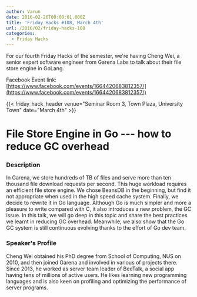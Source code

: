 ```yaml
---
author: Varun
date: 2016-02-26T00:00:01.000Z
title: 'Friday Hacks #108, March 4th'
url: /2016/02/friday-hacks-108
categories:
  - Friday Hacks
---
```


For our fourth Friday Hacks of the semester, we're having Cheng Wei, a senior
expert software engineer from Garena Labs to talk about their file store
engine in GoLang.

Facebook Event link:
[https://www.facebook.com/events/1664420683812357/](https://www.facebook.com/events/1664420683812357/)

{{< friday_hack_header venue="Seminar Room 3, Town Plaza, University Town" date="March 4th" >}}

# File Store Engine in Go --- how to reduce GC overhead

### Description
In Garena, we store hundreds of TB of files and serve more than ten thousand file download requests per second. This huge workload requires an efficient file store engine. We chose BeansDB in the beginning, but find it not appropriate when used in the high speed cache system. Finally, we decide to rewrite it in Go language. Although Go is much simpler and more a pleasure to write compared with C, it also introduces a new problem, the GC issue. In this talk, we will go deep in this topic and share the best practices we learnt in reducing GC overhead. Meanwhile, we also show that the Go GC system is still continuous evolving thanks to the effort of Go dev team.

### Speaker's Profile

Cheng Wei obtained his PhD degree from School of Computing, NUS on 2010, and then joined Garena and involved in various of projects there. Since 2013, he worked as server team leader of BeeTalk, a social app having tens of millions of active users. He likes learning new programming languages and is also keen on profiling and optimizing the performance of server programs.
